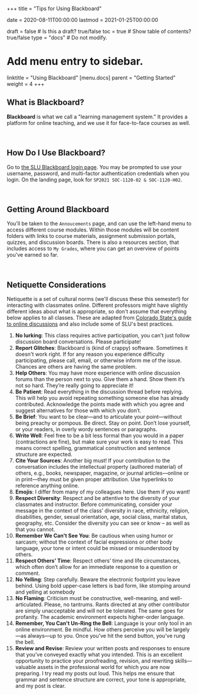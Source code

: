+++
title = "Tips for Using Blackboard"

date = 2020-08-11T00:00:00
lastmod = 2021-01-25T00:00:00

draft = false  # Is this a draft? true/false
toc = true  # Show table of contents? true/false
type = "docs"  # Do not modify.

# Add menu entry to sidebar.
linktitle = "Using Blackboard"
[menu.docs]
  parent = "Getting Started"
  weight = 4
+++

## What is Blackboard?
**Blackboard** is what we call a "learning management system." It provides a platform for online teaching, and we use it for face-to-face courses as well.

<br>

## How Do I Use Blackboard?
Go to <a href = "http://blackboard.slu.edu" target = "_blank">the SLU Blackboard login page</a>. You may be prompted to use your username, password, and multi-factor authentication credentials when you login. On the landing page, look for `SP2021 SOC-1120-02 & SOC-1120-H02`. 

<br>

## Getting Around Blackboard
You'll be taken to the `Annoucements` page, and can use the left-hand menu to access different course modules. Within those modules will be content folders with links to course materials, assignment submission portals, quizzes, and discussion boards. There is also a resources section, that includes access to `My Grades`, where you can get an overview of points you've earned so far.

<br>

## Netiquette Considerations
Netiquette is a set of cultural norms (we'll discuss these this semester!) for interacting with classmates online. Different professors might have slightly different ideas about what is appropriate, so don't assume that everything below applies to all classes. These are adapted from <a href="https://tilt.colostate.edu/TipsAndGuides/Tip/128" target="_blank">Colorado State's guide to online discussions</a> and also include some of SLU's best practices.

  1. **No lurking**: This class requires active participation, you can't just follow discussion board conversations. Please participate!
  2. **Report Glitches**: Blackboard is (kind of crappy) software. Sometimes it doesn't work right. If for any reason you experience difficulty participating, please call, email, or otherwise inform me of the issue. Chances are others are having the same problem.
  3. **Help Others**: You may have more experience with online discussion forums than the person next to you. Give them a hand. Show them it’s not so hard. They’re really going to appreciate it!
  4. **Be Patient**: Read everything in the discussion thread before replying. This will help you avoid repeating something someone else has already contributed. Acknowledge the points made with which you agree and suggest alternatives for those with which you don’t.
  5. **Be Brief**: You want to be clear—and to articulate your point—without being preachy or pompous. Be direct. Stay on point. Don’t lose yourself, or your readers, in overly wordy sentences or paragraphs.
  6. **Write Well**: Feel free to be a bit less formal than you would in a paper (contractions are fine), but make sure your work is easy to read. This means correct spelling, grammatical construction and sentence structure are expected.
  7. **Cite Your Sources**: Another big must! If your contribution to the conversation includes the intellectual property (authored material) of others, e.g., books, newspaper, magazine, or journal articles—online or in print—they must be given proper attribution. Use hyperlinks to reference anything online.
  8. **Emojis**: I differ from many of my colleagues here. Use them if you want!
  9. **Respect Diversity**: Respect and be attentive to the diversity of your classmates and instructor.  Before communicating, consider your message in the context of the class’ diversity in race, ethnicity, religion, disabilities, gender, sexual orientation, age, social class, marital status, geography, etc.  Consider the diversity you can see or know – as well as that you cannot.
  10. **Remember We Can't See You**: Be cautious when using humor or sarcasm; without the context of facial expressions or other body language, your tone or intent could be missed or misunderstood by others.
  11. **Respect Others' Time**: Respect others’ time and life circumstances, which often don’t allow for an immediate response to a question or comment.   
  12. **No Yelling**: Step carefully. Beware the electronic footprint you leave behind. Using bold upper-case letters is bad form, like stomping around and yelling at somebody
  13. **No Flaming**: Criticism must be constructive, well-meaning, and well-articulated. Please, no tantrums. Rants directed at any other contributor are simply unacceptable and will not be tolerated. The same goes for profanity. The academic environment expects higher-order language.
  14. **Remember, You Can't Un-Ring the Bell**: Language is your only tool in an online environment. Be mindful. How others perceive you will be largely—as always—up to you. Once you've hit the send button, you've rung the bell.
  15. **Review and Revise**: Review your written posts and responses to ensure that you’ve conveyed exactly what you intended. This is an excellent opportunity to practice your proofreading, revision, and rewriting skills—valuable assets in the professional world for which you are now preparing. I try read my posts out loud. This helps me ensure that grammar and sentence structure are correct, your tone is appropriate, and my post is clear.
